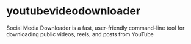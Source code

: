 # youtubevideodownloader
Social Media Downloader is a fast, user-friendly command-line tool for downloading public videos, reels, and posts from YouTube
